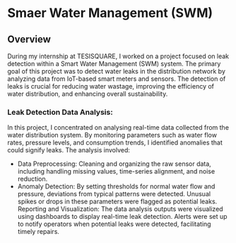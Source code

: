 # Smaer Water Management (SWM)

## Overview
During my internship at TESISQUARE, I worked on a project focused on leak detection within a Smart Water Management (SWM) system. The primary goal of this project was to detect water leaks in the distribution network by analyzing data from IoT-based smart meters and sensors. The detection of leaks is crucial for reducing water wastage, improving the efficiency of water distribution, and enhancing overall sustainability.

### Leak Detection Data Analysis:
In this project, I concentrated on analysing real-time data collected from the water distribution system. By monitoring parameters such as water flow rates, pressure levels, and consumption trends, I identified anomalies that could signify leaks. The analysis involved:
+ Data Preprocessing: 
Cleaning and organizing the raw sensor data, including handling missing values, time-series alignment, and noise reduction.
+ Anomaly Detection: 
By setting thresholds for normal water flow and pressure, deviations from typical patterns were detected. Unusual spikes or drops in these parameters were flagged as potential leaks.
Reporting and Visualization: The data analysis outputs were visualized using dashboards to display real-time leak detection. Alerts were set up to notify operators when potential leaks were detected, facilitating timely repairs.
